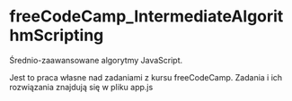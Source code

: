 # freeCodeCamp_IntermediateAlgorithmScripting
Średnio-zaawansowane algorytmy JavaScript.

Jest to praca własne nad zadaniami z kursu freeCodeCamp. Zadania i ich rozwiązania znajdują się w pliku app.js
